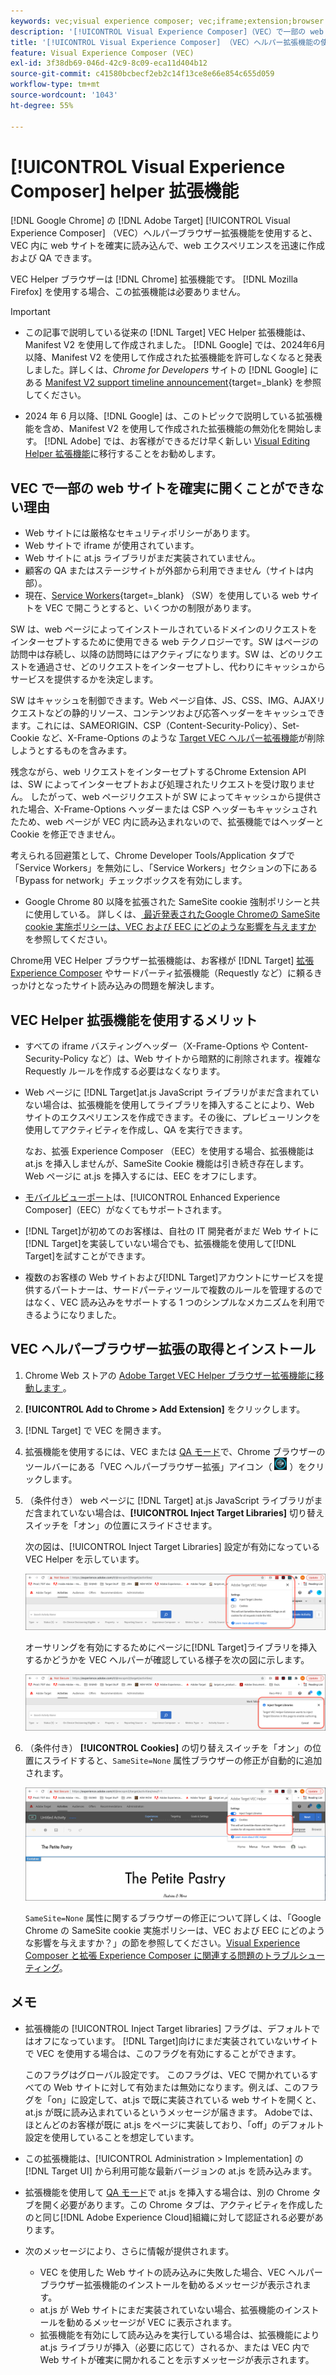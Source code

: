 ```yaml
---
keywords: vec;visual experience composer; vec;iframe;extension;browser
description: '[!UICONTROL Visual Experience Composer]（VEC）で一部の web サイトを確実に開くことができない理由を明らかにします。VEC Helper ブラウザー拡張機能を使用すると、VEC 内に web サイトを確実に読み込むことができます。'
title: '[!UICONTROL Visual Experience Composer] （VEC）ヘルパー拡張機能の使用方法？'
feature: Visual Experience Composer (VEC)
exl-id: 3f38db69-046d-42c9-8c09-eca11d404b12
source-git-commit: c41580bcbecf2eb2c14f13ce8e66e854c655d059
workflow-type: tm+mt
source-wordcount: '1043'
ht-degree: 55%

---
```


# [!UICONTROL Visual Experience Composer] helper 拡張機能

[!DNL Google Chrome] の [!DNL Adobe Target] [!UICONTROL Visual Experience Composer] （VEC）ヘルパーブラウザー拡張機能を使用すると、VEC 内に web サイトを確実に読み込んで、web エクスペリエンスを迅速に作成および QA できます。

VEC Helper ブラウザーは [!DNL Chrome] 拡張機能です。 [!DNL Mozilla Firefox] を使用する場合、この拡張機能は必要ありません。

>[!IMPORTANT]
>
>* この記事で説明している従来の [!DNL Target] VEC Helper 拡張機能は、Manifest V2 を使用して作成されました。 [!DNL Google] では、2024年6月以降、Manifest V2 を使用して作成された拡張機能を許可しなくなると発表しました。詳しくは、*Chrome for Developers* サイトの [!DNL Google] にある [Manifest V2 support timeline announcement](https://developer.chrome.com/docs/extensions/develop/migrate/mv2-deprecation-timeline){target=_blank} を参照してください。
>
>* 2024 年 6 月以降、[!DNL Google] は、このトピックで説明している拡張機能を含め、Manifest V2 を使用して作成された拡張機能の無効化を開始します。 [!DNL Adobe] では、お客様ができるだけ早く新しい [Visual Editing Helper 拡張機能](/help/main/c-experiences/c-visual-experience-composer/r-troubleshoot-composer/visual-editing-helper-extension.md)に移行することをお勧めします。

## VEC で一部の web サイトを確実に開くことができない理由

* Web サイトには厳格なセキュリティポリシーがあります。
* Web サイトで iframe が使用されています。
* Web サイトに at.js ライブラリがまだ実装されていません。
* 顧客の QA またはステージサイトが外部から利用できません（サイトは内部）。
* 現在、[Service Workers](https://developer.mozilla.org/ja-JP/docs/Web/API/Service_Worker_API){target=_blank} （SW）を使用している web サイトを VEC で開こうとすると、いくつかの制限があります。

SW は、web ページによってインストールされているドメインのリクエストをインターセプトするために使用できる web テクノロジーです。SW はページの訪問中は存続し、以降の訪問時にはアクティブになります。SW は、どのリクエストを通過させ、どのリクエストをインターセプトし、代わりにキャッシュからサービスを提供するかを決定します。

SW はキャッシュを制御できます。Web ページ自体、JS、CSS、IMG、AJAXリクエストなどの静的リソース、コンテンツおよび応答ヘッダーをキャッシュできます。これには、SAMEORIGIN、CSP（Content-Security-Policy）、Set-Cookie など、X-Frame-Options のような [Target VEC ヘルパー拡張機能](/help/main/c-experiences/c-visual-experience-composer/r-troubleshoot-composer/vec-helper-browser-extension.md)が削除しようとするものを含みます。

残念ながら、web リクエストをインターセプトするChrome Extension API は、SW によってインターセプトおよび処理されたリクエストを受け取りません。 したがって、web ページリクエストが SW によってキャッシュから提供された場合、X-Frame-Options ヘッダーまたは CSP ヘッダーもキャッシュされたため、web ページが VEC 内に読み込まれないので、拡張機能ではヘッダーと Cookie を修正できません。

考えられる回避策として、Chrome Developer Tools/Application タブで「Service Workers」を無効にし、「Service Workers」セクションの下にある「Bypass for network」チェックボックスを有効にします。

* Google Chrome 80 以降を拡張された SameSite cookie 強制ポリシーと共に使用している。 詳しくは、[ 最近発表されたGoogle Chromeの SameSite cookie 実施ポリシーは、VEC および EEC にどのような影響を与えますか ](/help/main/c-experiences/c-visual-experience-composer/r-troubleshoot-composer/issues-related-to-the-visual-experience-composer-vec-and-enhanced-experience-composer-eec.md#samesite) を参照してください。

Chrome用 VEC Helper ブラウザー拡張機能は、お客様が [!DNL Target] [ 拡張 Experience Composer](/help/main/administrating-target/visual-experience-composer-set-up.md#eec) やサードパーティ拡張機能（Requestly など）に頼るきっかけとなったサイト読み込みの問題を解決します。

## VEC Helper 拡張機能を使用するメリット

* すべての iframe バスティングヘッダー（X-Frame-Options や Content-Security-Policy など）は、Web サイトから暗黙的に削除されます。複雑な Requestly ルールを作成する必要はなくなります。
* Web ページに [!DNL Target]at.js JavaScript ライブラリがまだ含まれていない場合は、拡張機能を使用してライブラリを挿入することにより、Web サイトのエクスペリエンスを作成できます。その後に、プレビューリンクを使用してアクティビティを作成し、QA を実行できます。

  なお、拡張 Experience Composer （EEC）を使用する場合、拡張機能は at.js を挿入しませんが、SameSite Cookie 機能は引き続き存在します。 Web ページに at.js を挿入するには、EEC をオフにします。

* [モバイルビューポート](/help/main/c-experiences/c-visual-experience-composer/mobile-viewports.md)は、[!UICONTROL Enhanced Experience Composer]（EEC）がなくてもサポートされます。
* [!DNL Target]が初めてのお客様は、自社の IT 開発者がまだ Web サイトに[!DNL Target]を実装していない場合でも、拡張機能を使用して[!DNL Target]を試すことができます。
* 複数のお客様の Web サイトおよび[!DNL Target]アカウントにサービスを提供するパートナーは、サードパーティツールで複数のルールを管理するのではなく、VEC 読み込みをサポートする 1 つのシンプルなメカニズムを利用できるようになりました。

## VEC ヘルパーブラウザー拡張の取得とインストール

1. Chrome Web ストアの [Adobe Target VEC Helper ブラウザー拡張機能に移動します ](https://chrome.google.com/webstore/detail/adobe-target-vec-helper/ggjpideecfnbipkacplkhhaflkdjagak)。
1. **[!UICONTROL Add to Chrome > Add Extension]** をクリックします。
1. [!DNL Target] で VEC を開きます。
1. 拡張機能を使用するには、VEC または [QA モード](/help/main/c-activities/c-activity-qa/activity-qa.md)で、Chrome ブラウザーのツールバーにある「VEC ヘルパーブラウザー拡張」アイコン（ ![「VEC ヘルパー」アイコン](/help/main/c-experiences/c-visual-experience-composer/r-troubleshoot-composer/assets/vec-help-extension.png) ）をクリックします。
1. （条件付き） web ページに [!DNL Target] at.js JavaScript ライブラリがまだ含まれていない場合は、**[!UICONTROL Inject Target Libraries]** 切り替えスイッチを「オン」の位置にスライドさせます。

   次の図は、[!UICONTROL Inject Target Libraries] 設定が有効になっている VEC Helper を示しています。

   ![VEC ヘルパー 1](/help/main/c-experiences/c-visual-experience-composer/r-troubleshoot-composer/assets/vec-help-extension-1.png)

   オーサリングを有効にするためにページに[!DNL Target]ライブラリを挿入するかどうかを VEC ヘルパーが確認している様子を次の図に示します。

   ![VEC ヘルパー 2](/help/main/c-experiences/c-visual-experience-composer/r-troubleshoot-composer/assets/vec-helper.png)

1. （条件付き） **[!UICONTROL Cookies]** の切り替えスイッチを「オン」の位置にスライドすると、`SameSite=None` 属性ブラウザーの修正が自動的に追加されます。

   ![VEC ヘルパー拡張機能の cookie の切り替え ](/help/main/c-experiences/c-visual-experience-composer/r-troubleshoot-composer/assets/cookies-vec-helper.png)

   `SameSite=None` 属性に関するブラウザーの修正について詳しくは、「Google Chrome の SameSite cookie 実施ポリシーは、VEC および EEC にどのような影響を与えますか？」の節を参照してください。[Visual Experience Composer と拡張 Experience Composer に関連する問題のトラブルシューティング](/help/main/c-experiences/c-visual-experience-composer/r-troubleshoot-composer/issues-related-to-the-visual-experience-composer-vec-and-enhanced-experience-composer-eec.md#samesite)。

## メモ

* 拡張機能の [!UICONTROL Inject Target libraries] フラグは、デフォルトではオフになっています。 [!DNL Target]向けにまだ実装されていないサイトで VEC を使用する場合は、このフラグを有効にすることができます。

  このフラグはグローバル設定です。 このフラグは、VEC で開かれているすべての Web サイトに対して有効または無効になります。例えば、このフラグを「on」に設定して、at.js で既に実装されている web サイトを開くと、at.js が既に読み込まれているというメッセージが届きます。 Adobeでは、ほとんどのお客様が既に at.js をページに実装しており、「off」のデフォルト設定を使用していることを想定しています。

* この拡張機能は、[!UICONTROL Administration > Implementation] の [!DNL Target UI] から利用可能な最新バージョンの at.js を読み込みます。
* 拡張機能を使用して [QA モード](/help/main/c-activities/c-activity-qa/activity-qa.md)で at.js を挿入する場合は、別の Chrome タブを開く必要があります。この Chrome タブは、アクティビティを作成したのと同じ[!DNL Adobe Experience Cloud]組織に対して認証される必要があります。
* 次のメッセージにより、さらに情報が提供されます。

   * VEC を使用した Web サイトの読み込みに失敗した場合、VEC ヘルパーブラウザー拡張機能のインストールを勧めるメッセージが表示されます。
   * at.js が Web サイトにまだ実装されていない場合、拡張機能のインストールを勧めるメッセージが VEC に表示されます。
   * 拡張機能を有効にして読み込みを実行している場合は、拡張機能により at.js ライブラリが挿入（必要に応じて）されるか、または VEC 内で Web サイトが確実に開かれることを示すメッセージが表示されます。
